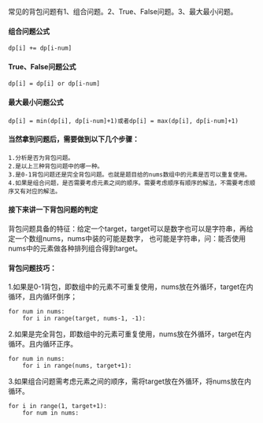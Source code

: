 常见的背包问题有1、组合问题。2、True、False问题。3、最大最小问题。

#### 组合问题公式

    dp[i] += dp[i-num]

#### True、False问题公式

    dp[i] = dp[i] or dp[i-num]

#### 最大最小问题公式

    dp[i] = min(dp[i], dp[i-num]+1)或者dp[i] = max(dp[i], dp[i-num]+1)

#### 当然拿到问题后，需要做到以下几个步骤：
    1.分析是否为背包问题。
    2.是以上三种背包问题中的哪一种。
    3.是0-1背包问题还是完全背包问题。也就是题目给的nums数组中的元素是否可以重复使用。
    4.如果是组合问题，是否需要考虑元素之间的顺序。需要考虑顺序有顺序的解法，不需要考虑顺序又有对应的解法。

#### 接下来讲一下背包问题的判定

背包问题具备的特征：给定一个target，target可以是数字也可以是字符串，再给定一个数组nums，nums中装的可能是数字，
也可能是字符串，问：能否使用nums中的元素做各种排列组合得到target。

#### 背包问题技巧：

1.如果是0-1背包，即数组中的元素不可重复使用，nums放在外循环，target在内循环，且内循环倒序；

    for num in nums:
        for i in range(target, nums-1, -1):

2.如果是完全背包，即数组中的元素可重复使用，nums放在外循环，target在内循环。且内循环正序。

    for num in nums:
        for i in range(nums, target+1):

3.如果组合问题需考虑元素之间的顺序，需将target放在外循环，将nums放在内循环。

    for i in range(1, target+1):
        for num in nums:

